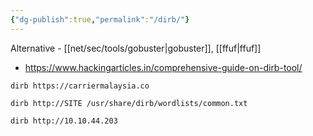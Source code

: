```yaml
---
{"dg-publish":true,"permalink":"/dirb/"}
---
```


Alternative - [[net/sec/tools/gobuster\|gobuster]], [[ffuf\|ffuf]]

- https://www.hackingarticles.in/comprehensive-guide-on-dirb-tool/


```
dirb https://carriermalaysia.co
```

```
dirb http://SITE /usr/share/dirb/wordlists/common.txt
```


```
dirb http://10.10.44.203
```